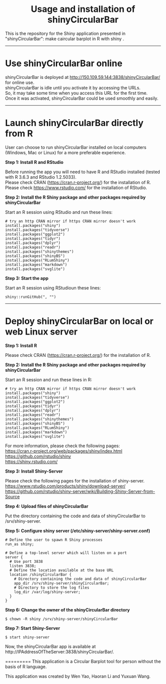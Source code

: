 <h1><center> Usage and installation of shinyCircularBar </center></h1>

This is the repository for the Shiny application presented in "shinyCircularBar": make caircular barplot in R with shiny .


*****
#	Use shinyCircularBar online

shinyCircularBar is deployed at http://150.109.59.144:3838/shinyCircularBar/ for online use.  
shinyCircularBar is idle until you activate it by accessing the URLs.  
So, it may take some time when you access this URL for the first time.   
Once it was activated, shinyCircularBar could be used smoothly and easily.

*****

#	Launch shinyCircularBar directly from R 

User can choose to run shinyCircularBar installed on local computers (Windows, Mac or Linux) for a more preferable experience.

**Step 1: Install R and RStudio**

Before running the app you will need to have R and RStudio installed (tested with R 3.6.3 and RStudio 1.2.5033).  
Please check CRAN (https://cran.r-project.org/) for the installation of R.  
Please check https://www.rstudio.com/ for the installation of RStudio.  

**Step 2: Install the R Shiny package and other packages required by shinyCircularBar**

Start an R session using  RStudio and run these lines:  
```
# try an http CRAN mirror if https CRAN mirror doesn't work
install.packages("shiny")
install.packages("tidyverse")
install.packages("ggplot2")
install.packages("tidyr")
install.packages("dplyr")
install.packages("readr")
install.packages("shinythemes")
install.packages("shinyBS")
install.packages("RLumShiny")
install.packages("markdown")
install.packages("svglite")
```

**Step 3: Start the app**  

Start an R session using RStudioun these lines:  
```
shiny::runGitHub(", "")  
``` 
*****

#	Deploy shinyCircularBar on local or web Linux server

**Step 1: Install R**  

Please check CRAN (https://cran.r-project.org/) for the installation of R.

**Step 2: Install the R Shiny package and other packages required by shinyCircularBar**  

Start an R session and run these lines in R:  
```
# try an http CRAN mirror if https CRAN mirror doesn't work  
install.packages("shiny")
install.packages("tidyverse")
install.packages("ggplot2")
install.packages("tidyr")
install.packages("dplyr")
install.packages("readr")
install.packages("shinythemes")
install.packages("shinyBS")
install.packages("RLumShiny")
install.packages("markdown")
install.packages("svglite")
```

For more information, please check the following pages:  
https://cran.r-project.org/web/packages/shiny/index.html  
https://github.com/rstudio/shiny  
https://shiny.rstudio.com/  

**Step 3: Install Shiny-Server**

Please check the following pages for the installation of shiny-server.  
https://www.rstudio.com/products/shiny/download-server/  
https://github.com/rstudio/shiny-server/wiki/Building-Shiny-Server-from-Source  

**Step 4: Upload files of shinyCircularBar**

Put the directory containing the code and data of shinyCircularBar to /srv/shiny-server.  

**Step 5: Configure shiny server (/etc/shiny-server/shiny-server.conf)**

```
# Define the user to spawn R Shiny processes
run_as shiny;

# Define a top-level server which will listen on a port
server {  
  # Use port 3838  
  listen 3838;  
  # Define the location available at the base URL  
  location /shinyCircularBar {  
    # Directory containing the code and data of shinyCircularBar  
    app_dir /srv/shiny-server/shinyCircularBar;  
    # Directory to store the log files  
    log_dir /var/log/shiny-server;  
  }  
}  
```

**Step 6: Change the owner of the shinyCircularBar directory**

```
$ chown -R shiny /srv/shiny-server/shinyCircularBar  
```

**Step 7: Start Shiny-Server**

```
$ start shiny-server  
```

Now, the shinyCircularBar app is available at http://IPAddressOfTheServer:3838/shinyCircularBar/.  


=========
This application is a Circular Barplot tool for person without the basis of R language.

This application was created by Wen Yao, Haoran Li and Yuxuan Wang.
